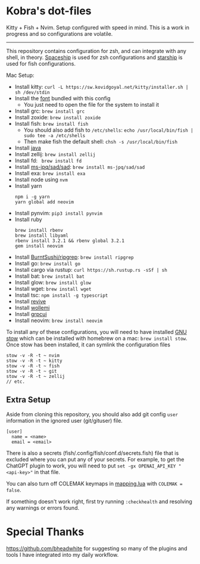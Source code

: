 # Kobra's dot-files
Kitty + Fish + Nvim. Setup configured with speed in mind.
This is a work in progress and so configurations are
volatile.

---

This repository contains configuration for zsh, and can integrate with
any shell, in theory. [Spaceship](https://github.com/spaceship-prompt/spaceship-prompt)
is used for zsh configurations and [starship](https://starship.rs/) is used for fish configurations.

Mac Setup:
- Install kitty: `curl -L https://sw.kovidgoyal.net/kitty/installer.sh | sh /dev/stdin`
- Install the [font](fonts/Go%20Mono%20Nerd%20Font%20Complete%20Mono.ttf) bundled with this config
  - You just need to open the file for the system to install it
- Install grc: `brew install grc`
- Install zoxide: `brew install zoxide`
- Install fish: `brew install fish`
  - You should also add fish to `/etc/shells`: `echo /usr/local/bin/fish | sudo tee -a /etc/shells`
  - Then make fish the default shell: `chsh -s /usr/local/bin/fish`
- Install [java](https://www.oracle.com/java/technologies/downloads/)
- Install zellij: `brew install zellij`
- Install fd: ` brew install fd`
- Install [ms-jpq/sad/sad](https://github.com/ms-jpq/sad): `brew install ms-jpq/sad/sad`
- Install exa: `brew install exa`
- Install node using `nvm`
- Install yarn
  ```
  npm i -g yarn
  yarn global add neovim
  ```
- Install pynvim: `pip3 install pynvim`
- Install ruby
  ```
  brew install rbenv
  brew install libyaml
  rbenv install 3.2.1 && rbenv global 3.2.1
  gem install neovim
  ```
- Install [BurntSushi/ripgrep](https://github.com/BurntSushi/ripgrep): `brew install ripgrep`
- Install go: `brew install go`
- Install cargo via rustup: `curl https://sh.rustup.rs -sSf | sh`
- Install bat: `brew install bat`
- Install glow: `brew install glow`
- Install wget: `brew install wget`
- Install tsc: `npm install -g typescript`
- Install [revive](https://github.com/mgechev/revive)
- Install [wollemi](https://github.com/tcncloud/wollemi)
- Install [grpcui](https://github.com/fullstorydev/grpcui)
- Install neovim: `brew install neovim`

To install any of these configurations, you will need to have installed [GNU stow](https://www.gnu.org/software/stow/)
which can be installed with homebrew on a mac: `brew install stow`. Once stow has been installed,
it can symlink the configuration files
```
stow -v -R -t ~ nvim
stow -v -R -t ~ kitty
stow -v -R -t ~ fish
stow -v -R -t ~ git
stow -v -R -t ~ zellij
// etc.
```

## Extra Setup
Aside from cloning this repository, you should also add git config `user` information in the ignored
user (git/gituser) file.
```
[user]
  name = <name>
  email = <email>
```

There is also a secrets (fish/.config/fish/conf.d/secrets.fish) file that is excluded where you can put any of your secrets. For example,
to get the ChatGPT plugin to work, you will need to put `set -gx OPENAI_API_KEY "<api-key>"` in that file.

You can also turn off COLEMAK keymaps in [mapping.lua](nvim/.config/nvim/lua/kobra/core/mapping.lua) with `COLEMAK = false`.

If something doesn't work right, first try running `:checkhealth` and resolving any
warnings or errors found.

# Special Thanks
https://github.com/bheadwhite for suggesting so many of the plugins and tools I have integrated into my daily
workflow.
